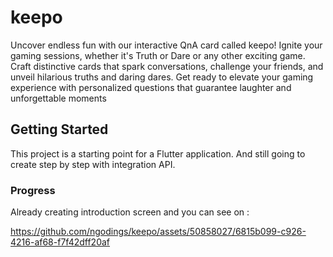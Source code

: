 # keepo

Uncover endless fun with our interactive QnA card called keepo! Ignite your gaming sessions, whether it's Truth or Dare or any other exciting game. Craft distinctive cards that spark conversations, challenge your friends, and unveil hilarious truths and daring dares. Get ready to elevate your gaming experience with personalized questions that guarantee laughter and unforgettable moments

## Getting Started

This project is a starting point for a Flutter application. And still going to create step by step with integration API.

### Progress

Already creating introduction screen and you can see on :



https://github.com/ngodings/keepo/assets/50858027/6815b099-c926-4216-af68-f7f42dff20af

